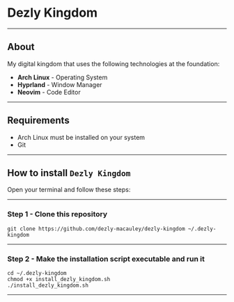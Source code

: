 # Dezly Kingdom 
_______________________________________________________________________________
## About

My digital kingdom that uses the following technologies at the foundation:

- **Arch Linux** - Operating System
- **Hyprland** - Window Manager
- **Neovim** - Code Editor

_______________________________________________________________________________
## Requirements

- Arch Linux must be installed on your system
- Git

_______________________________________________________________________________

## How to install `Dezly Kingdom`

Open your terminal and follow these steps:
_______________________________________________________________________________
### Step 1 - Clone this repository

```
git clone https://github.com/dezly-macauley/dezly-kingdom ~/.dezly-kingdom
```
_______________________________________________________________________________
### Step 2 - Make the installation script executable and run it

```
cd ~/.dezly-kingdom
chmod +x install_dezly_kingdom.sh
./install_dezly_kingdom.sh
```

_______________________________________________________________________________

